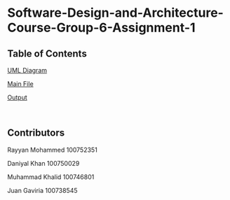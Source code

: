 # Software-Design-and-Architecture-Course-Group-6-Assignment-1

## Table of Contents
[UML Diagram](https://github.com/Rayyan1023/Software-Design-and-Architecture-Course-Group-6/blob/main/assignment1/Assignment1.drawio.png)

[Main File](https://github.com/Rayyan1023/Software-Design-and-Architecture-Course-Group-6/blob/main/assignment1/src/AbstractDesign.java)

[Output](https://github.com/Rayyan1023/Software-Design-and-Architecture-Course-Group-6/blob/main/assignment1/assigbment1%20output.png)


<br>

## Contributors

Rayyan Mohammed 100752351

Daniyal Khan 100750029

Muhammad Khalid 100746801

Juan Gaviria 100738545


